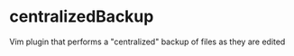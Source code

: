 centralizedBackup
=================

Vim plugin that performs a "centralized" backup of files as they are edited
